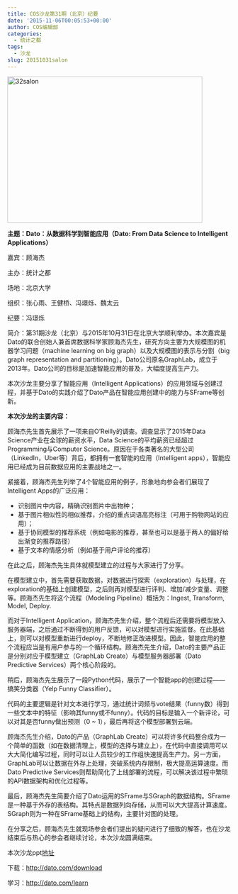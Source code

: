 ```yaml
---
title: COS沙龙第31期（北京）纪要
date: '2015-11-06T00:05:53+00:00'
author: COS编辑部
categories:
  - 统计之都
tags:
  - 沙龙
slug: 20151031salon
---
```


[<img class="aligncenter size-full wp-image-11554" src="https://cos.name/wp-content/uploads/2015/11/32salon.jpg" alt="32salon" width="440" height="330" srcset="https://cos.name/wp-content/uploads/2015/11/32salon.jpg 440w, https://cos.name/wp-content/uploads/2015/11/32salon-300x225.jpg 300w" sizes="(max-width: 440px) 100vw, 440px" />](https://cos.name/wp-content/uploads/2015/11/32salon.jpg)

**主题：Dato：从数据科学到智能应用（Dato: From Data Science to Intelligent Applications）**

嘉宾：顾海杰

主办：统计之都

场地：北京大学

组织：张心雨、王健桥、冯璟烁、魏太云

纪要：冯璟烁

<!--more-->

简介：第31期沙龙（北京）与2015年10月31日在北京大学顺利举办。本次嘉宾是Dato的联合创始人兼首席数据科学家顾海杰先生，研究方向主要为大规模图的机器学习问题（machine learning on big graph）以及大规模图的表示与分割（big graph representation and partitioning）。Dato公司原名GraphLab，成立于2013年。Dato公司的目标是加速智能应用的普及，大幅度提高生产力。

本次沙龙主要分享了智能应用（Intelligent Applications）的应用领域与创建过程，并基于Dato的实践介绍了Dato产品在智能应用创建中的能力与SFrame等创新。

**本次沙龙的主要内容：**

顾海杰先生首先展示了一项来自O’Reilly的调查。调查显示了2015年Data Science产业在全球的薪资水平，Data Science的平均薪资已经超过Programming与Computer Science。原因在于各类著名的大型公司（LinkedIn，Uber等）背后，都拥有一套智能的应用（Intelligent apps），智能应用已经成为目前数据应用的主要战地之一。

紧接着，顾海杰先生列举了4个智能应用的例子，形象地向参会者们展现了Intelligent Apps的广泛应用：

  * 识别图片中内容，精确识别图片中出物种；
  * 基于图片相似性的相似推荐，介绍的重点词语高亮标注（可用于购物网站的应用）；
  * 基于协同模型的推荐系统（例如电影的推荐，甚至也可以是基于两人的偏好给出渐变的推荐路径）
  * 基于文本的情感分析（例如基于用户评论的推荐）

在此之后，顾海杰先生具体就模型建立的过程与大家进行了分享。

在模型建立中，首先需要获取数据，对数据进行探索（exploration）与处理，在exploration的基础上创建模型，之后则再对模型进行评判、增加/减少变量、调整等。顾海杰先生将这个流程（Modeling Pipeline）概括为：Ingest, Transform, Model, Deploy.

而对于Intelligent Application，顾海杰先生介绍，整个流程后还需要将模型放入服务器端，之后通过不断得到的用户反馈，可以对模型进行实施监督。在此基础上，则可以对模型重新进行deploy，不断地修正改进模型。因此，智能应用的整个流程应当是有用户参与的一个循环结构。顾海杰先生介绍，Dato的主要产品正是分别对应于模型建立（GraphLab Create）与模型服务器部署（Dato Predictive Services）两个核心阶段的。

稍后，顾海杰先生展示了一段Python代码，展示了一个智能app的创建过程——搞笑分类器（Yelp Funny Classifier）。

代码的主要逻辑是针对文本进行学习，通过统计词频与vote结果（funny数）得到一些文本中的特征（影响其funny或不funny）。代码的目标是输入一个新评论，可以对其是否funny做出预测（0 ~ 1），最后再将这个模型部署到云端。

顾海杰先生介绍，Dato的产品（GraphLab Create）可以将许多代码整合成为一个简单的函数（如在数据清理上，模型的选择与建立上），在代码中直接调用可以大大简化编写过程，同时可以让人员较少的工作组快速提高生产力。另一方面，GraphLab可以让数据在外存上处理，突破系统内存限制，极大提高运算速度。而Dato Predictive Services则帮助简化了上线部署的流程，可以解决该过程中繁琐的API数据架构和优化过程等。

最后，顾海杰先生简要介绍了Dato运用的SFrame与SGraph的数据结构。SFrame是一种基于外存的表结构。其特点是数据列向存储，从而可以大大提高计算速度。SGraph则为一种在SFrame基础上的结构，主要针对图的处理。

在分享之后，顾海杰先生就现场参会者们提出的疑问进行了细致的解答，也在沙龙结束后与热心的参会者继续讨论，本次沙龙圆满结束。

本次沙龙ppt[地址](http://pan.baidu.com/s/1sjvd7ul)

下载：<a href="http://dato.com/download" target="_blank">http://dato.com/download</a>

学习：<a href="http://dato.com/learn" target="_blank">http://dato.com/learn</a>
